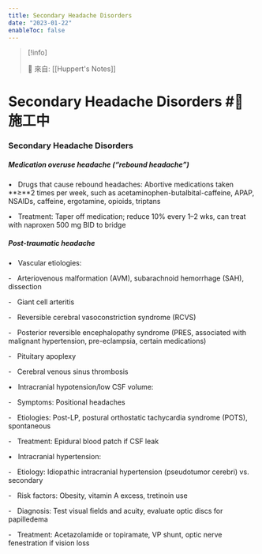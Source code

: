 ```yaml
---
title: Secondary Headache Disorders
date: "2023-01-22"
enableToc: false
---
```


> [!info]
>
> 🌱 來自: [[Huppert's Notes]]

# Secondary Headache Disorders #🚧 施工中

### Secondary Headache Disorders

##### Medication overuse headache (“rebound headache”)

•   Drugs that cause rebound headaches: Abortive medications taken **≥**2 times per week, such as acetaminophen-butalbital-caffeine, APAP, NSAIDs, caffeine, ergotamine, opioids, triptans

•   Treatment: Taper off medication; reduce 10% every 1–2 wks, can treat with naproxen 500 mg BID to bridge

##### Post-traumatic headache

•   Vascular etiologies:

-   Arteriovenous malformation (AVM), subarachnoid hemorrhage (SAH), dissection

-   Giant cell arteritis

-   Reversible cerebral vasoconstriction syndrome (RCVS)

-   Posterior reversible encephalopathy syndrome (PRES, associated with malignant hypertension, pre-eclampsia, certain medications)

-   Pituitary apoplexy

-   Cerebral venous sinus thrombosis

•   Intracranial hypotension/low CSF volume:

-   Symptoms: Positional headaches

-   Etiologies: Post-LP, postural orthostatic tachycardia syndrome (POTS), spontaneous

-   Treatment: Epidural blood patch if CSF leak

•   Intracranial hypertension:

-   Etiology: Idiopathic intracranial hypertension (pseudotumor cerebri) vs. secondary

-   Risk factors: Obesity, vitamin A excess, tretinoin use

-   Diagnosis: Test visual fields and acuity, evaluate optic discs for papilledema

-   Treatment: Acetazolamide or topiramate, VP shunt, optic nerve fenestration if vision loss

